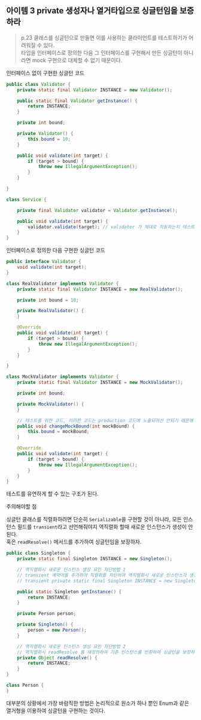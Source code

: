 ## 아이템 3 private 생성자나 열거타입으로 싱글턴임을 보증하라

> p.23 클래스를 싱글턴으로 만들면 이를 사용하는 클라이언트를 테스트하기가 어려워질 수 있다.  
> 타입을 인터페이스로 정의한 다음 그 인터페이스를 구현해서 만든 싱글턴이 아니라면 mock 구현으로 대체할 수 없기 때문이다.

인터페이스 없이 구현한 싱글턴 코드

```java
public class Validator {
    private static final Validator INSTANCE = new Validator();

    public static final Validator getInstance() {
        return INSTANCE;
    }

    private int bound;

    private Validator() {
        this.bound = 10;
    }

    public void validate(int target) {
        if (target > bound) {
            throw new IllegalArgumentException();
        }
    }

}

class Service {

    private final Validator validator = Validator.getInstance();

    public void validate(int target) {
        validator.validate(target); // validator 가 제대로 작동하는지 테스트를 하려는데 bound 값을 바꿔서 테스트하고 싶다면?
    }
}
```

인터페이스로 정의한 다음 구현한 싱글턴 코드

```java
public interface Validator {
    void validate(int target);
}

class RealValidator implements Validator {
    private static final Validator INSTANCE = new RealValidator();

    private int bound = 10;

    private RealValidator() {
    }

    @Override
    public void validate(int target) {
        if (target > bound) {
            throw new IllegalArgumentException();
        }
    }

}

class MockValidator implements Validator {
    private static final Validator INSTANCE = new MockValidator();

    private int bound;

    private MockValidator() {
    }

    // 테스트를 위한 코드, 이러한 코드는 production 코드에 노출되어선 안되기 때문에 mock 클래스에만 존재한다.
    public void changeMockBound(int mockBound) {
        this.bound = mockBound;
    }

    @Override
    public void validate(int target) {
        if (target > bound) {
            throw new IllegalArgumentException();
        }
    }
}
```

테스트를 유연하게 할 수 있는 구조가 된다.

주의해야할 점

싱글턴 클래스를 직렬화하려면 단순히 `Serializable`을 구현할 것이 아니라, 모든 인스턴스 필드를 `transient`라고 선언해줘야지 역직렬화 할때 새로운 인스턴스가 생성이 안된다.  
혹은 `readResolve()` 메서드를 추가하여 싱글턴임을 보장하자.

```java
public class Singleton {
    private static final Singleton INSTANCE = new Singleton();

    // 역직렬화시 새로운 인스턴스 생성 요인 차단방법 1
    // transient 예약어를 추가하여 직렬화를 차단하여 역직렬화시 새로운 인스턴스가 생성되지 못하도록 한다.
    // transient private static final Singleton INSTANCE = new Singleton();

    public static Singleton getInstance() {
        return INSTANCE;
    }

    private Person person;

    private Singleton() {
        person = new Person();
    }

    // 역직렬화시 새로운 인스턴스 생성 요인 차단방법 2
    // 역직렬화시 readResolve 를 재정의하여 기존 인스턴스를 반환하여 싱글턴을 보장하도록 한다.
    private Object readResolve() {
        return INSTANCE;
    }
}

class Person {
}
```

대부분의 상황에서 가장 바람직한 방법은 논리적으로 원소가 하나 뿐인 Enum과 같은 열거형을 이용하여 싱글턴을 구현하는 것이다.

